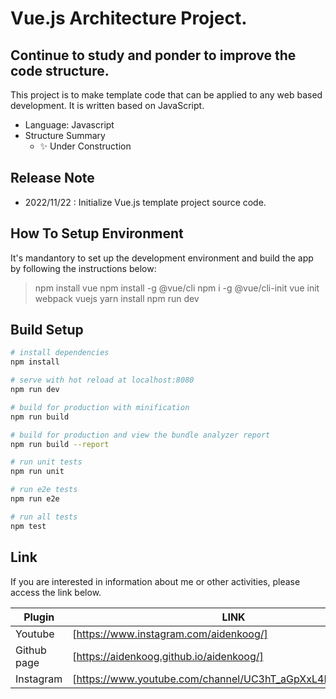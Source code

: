 # Vue.js Architecture Project.
## Continue to study and ponder to improve the code structure.


This project is to make template code that can be applied to any web based development.
It is written based on JavaScript.

- Language: Javascript
- Structure Summary
    - ✨ Under Construction

## Release Note

- 2022/11/22 : Initialize Vue.js template project source code. 


## How To Setup Environment

It's mandantory to set up the development environment and build the app by following the instructions below:

> npm install vue
> npm install -g @vue/cli
> npm i -g @vue/cli-init
> vue init webpack vuejs
> yarn install
> npm run dev

## Build Setup

``` bash
# install dependencies
npm install

# serve with hot reload at localhost:8080
npm run dev

# build for production with minification
npm run build

# build for production and view the bundle analyzer report
npm run build --report

# run unit tests
npm run unit

# run e2e tests
npm run e2e

# run all tests
npm test
```

## Link

If you are interested in information about me or other activities, please access the link below.

| Plugin | LINK |
| ------ | ------ |
| Youtube | [https://www.instagram.com/aidenkoog/] |
| Github page | [https://aidenkoog.github.io/aidenkoog/] |
| Instagram | [https://www.youtube.com/channel/UC3hT_aGpXxL4Dygz4_tNVQA] |
